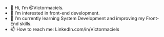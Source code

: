 - 👋 Hi, I’m @Victormaciels.
- 👀 I’m interested in front-end development.
- 🌱 I’m currently learning System Development and improving my Front-End skills.
- 📫 How to reach me: LinkedIn.com/in/Victormaciels

<!---
Victormaciels/Victormaciels is a ✨ special ✨ repository because its `README.md` (this file) appears on your GitHub profile.
You can click the Preview link to take a look at your changes.
--->
